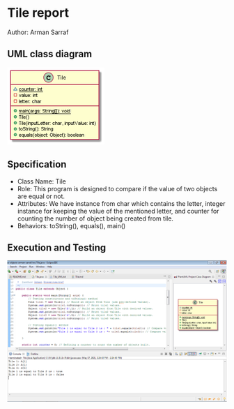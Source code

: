 # Tile report
Author: Arman Sarraf

## UML class diagram
![Tile uml](Tile_uml.png)

## Specification

 * Class Name: Tile 
 *  Role: This program is designed to compare if the value of two objects are equal or not. 
 *  Attributes: We have instance from char which contains the letter, integer instance for keeping the value of the mentioned letter, and counter for counting the number of object being created from tile.
 *  Behaviors: toString(), equals(), main()

## Execution and Testing
![Tile png](Tile_Screenshot_output.png)

